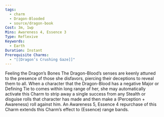 ```yaml
---
tags:
  - charm
  - Dragon-Blooded
  - source/dragon-book
Cost: 3m, 1wp
Mins: Awareness 4, Essence 3
Type: Reflexive
Keywords:
  - Earth
Duration: Instant
Prerequisite Charms:
  - "[[Dragon’s Crushing Gaze]]"
---
```

Feeling the Dragon’s Bones The Dragon-Blood’s senses are keenly attuned to the presence of those she disfavors, piercing their deceptions to reveal them to all. When a character that the Dragon-Blood has a negative Major or Defining Tie to comes within long range of her, she may automatically activate this Charm to strip away a single success from any Stealth or disguise rolls that character has made and then make a (Perception + Awareness) roll against him. An Awareness 5, Essence 4 repurchase of this Charm extends this Charm’s effect to (Essence) range bands.